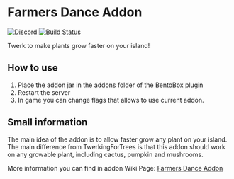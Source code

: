 # Farmers Dance Addon
[![Discord](https://img.shields.io/discord/272499714048524288.svg?logo=discord)](https://discord.bentobox.world)
[![Build Status](https://ci.codemc.io/buildStatus/icon?job=BentoBoxWorld/TwerkingPlants)](https://ci.codemc.io/job/BentoBoxWorld/job/FarmersDance/)

Twerk to make plants grow faster on your island!

## How to use

1. Place the addon jar in the addons folder of the BentoBox plugin
2. Restart the server
3. In game you can change flags that allows to use current addon.

## Small information

The main idea of the addon is to allow faster grow any plant on your island. 
The main difference from TwerkingForTrees is that this addon should work on any growable plant, including cactus, pumpkin and mushrooms.

More information you can find in addon Wiki Page: [Farmers Dance Addon](https://docs.bentobox.world/en/latest/addons/FarmersDance/)
